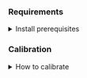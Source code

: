 ### Requirements

<details>
<summary> Install prerequisites </summary> 
<div markdown="1">

## Windows:
    
Open Command Prompt as Administrator
    
- cd "C:\Program Files\Blender Foundation\Blender {Blender_version}\{Blender_version}\python\bin"
- python -m pip install --upgrade pip
- python -m pip install opencv-contrib-python numpy
- Blender Projector Add-on
    - https://github.com/Ocupe/Projectors
  
  </div>
  </details>
  

### Calibration

<details>
<summary> How to calibrate </summary> 
<div markdown="1">
        
    1. Run projector_setup_new.py
    2. Run register_calibr_poses.py  - capturing the location and rotation values of the calibration plane and storing them in an XML file
        1. locate calibration board
        2. press the "F" key to capture the pose.
        3. press the "ESC" key to save the poses in an extensible file (.xml).
    3. Run calibration.py

 </div>
  </details>
